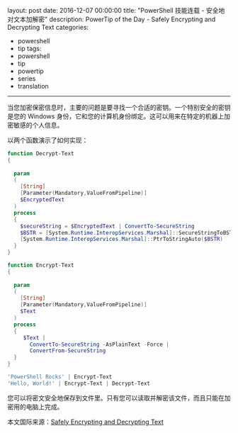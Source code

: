 ﻿layout: post
date: 2016-12-07 00:00:00
title: "PowerShell 技能连载 - 安全地对文本加解密"
description: PowerTip of the Day - Safely Encrypting and Decrypting Text
categories:
- powershell
- tip
tags:
- powershell
- tip
- powertip
- series
- translation
---
当您加密保密信息时，主要的问题是要寻找一个合适的密钥。一个特别安全的密钥是您的 Windows 身份，它和您的计算机身份绑定。这可以用来在特定的机器上加密敏感的个人信息。

以两个函数演示了如何实现：

```powershell
function Decrypt-Text
{
  
  param
  (
    [String]
    [Parameter(Mandatory,ValueFromPipeline)]
    $EncryptedText
  )
  process
  {
    $secureString = $EncryptedText | ConvertTo-SecureString
    $BSTR = [System.Runtime.InteropServices.Marshal]::SecureStringToBSTR($secureString)
    [System.Runtime.InteropServices.Marshal]::PtrToStringAuto($BSTR)
  }
}

function Encrypt-Text
{
  
  param
  (
    [String]
    [Parameter(Mandatory,ValueFromPipeline)]
    $Text
  )
  process
  {
     $Text | 
       ConvertTo-SecureString -AsPlainText -Force | 
       ConvertFrom-SecureString
  }
}

'PowerShell Rocks' | Encrypt-Text 
'Hello, World!' | Encrypt-Text | Decrypt-Text
```

您可以将密文安全地保存到文件里。只有您可以读取并解密该文件，而且只能在加密用的电脑上完成。

<!--more-->
本文国际来源：[Safely Encrypting and Decrypting Text](http://community.idera.com/powershell/powertips/b/tips/posts/safely-encrypting-and-decrypting-text)
